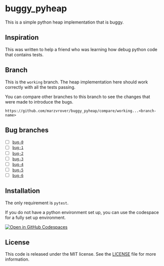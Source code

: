# buggy_pyheap

This is a simple python heap implementation that is buggy.

## Inspiration

This was written to help a friend who was learning how debug python code that contains tests.

## Branch

This is the `working` branch. The heap implementation here should work correctly with all the tests passing.

You can compare other branches to this branch to see the changes that were made to introduce the bugs.

`https://github.com/marzvrover/buggy_pyheap/compare/working...<branch-name>`

## Bug branches

- [ ] [`bug-0`](https://github.com/marzvrover/buggy_pyheap/tree/bug-0)
- [ ] [`bug-1`](https://github.com/marzvrover/bugg_pyheap/tree/bug-1)
- [ ] [`bug-2`](https://github.com/marzvrover/buggy_pyheap/tree/bug-2)
- [ ] [`bug-3`](https://github.com/marzvrover/buggy_pyheap/tree/bug-3)
- [ ] [`bug-4`](https://github.com/marzvrover/buggy_pyheap/tree/bug-4)
- [ ] [`bug-5`](https://github.com/marzvrover/buggy_pyheap/tree/bug-5)
- [ ] [`bug-6`](https://github.com/marzvrover/buggy_pyheap/tree/bug-6)

## Installation

The only requirement is `pytest`.

If you do not have a python environment set up, you can use the codespace for a fully set up environment.

[![Open in GitHub Codespaces](https://github.com/codespaces/badge.svg)](https://codespaces.new/marzvrover/buggy_pyheap)

## License

This code is released under the MIT license. See the [LICENSE](./LICENSE) file for more information.
